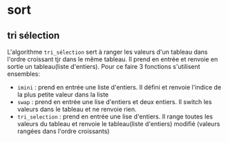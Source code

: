 # sort
## tri sélection
L'algorithme ``tri_sélection`` sert à ranger les valeurs d'un tableau dans l'ordre croissant tjr dans le même tableau.
Il prend en entrée et renvoie en sortie un tableau(liste d'entiers).
Pour ce faire 3 fonctions s'utilisent ensembles:
- ``imini`` : prend en entrée une liste d'entiers. Il défini et renvoie l'indice de la plus petite valeur dans la liste
- ``swap`` : prend en entrée une lise d'entiers et deux entiers. Il switch les valeurs dans le tableau et ne renvoie rien.
- ``tri_selection`` : prend en entrée une lise d'entiers. Il range toutes les valeurs du tableau et renvoie le tableau(liste d'entiers) modifié (valeurs rangées dans l'ordre croissants)